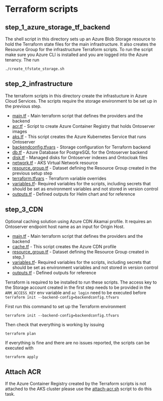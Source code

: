 # Terraform scripts

## step_1_azure_storage_tf_backend
The shell script in this directory sets up an Azure Blob Storage resource to hold the Terraform state files for the main infrastructure.
It also creates the Resource Group for the infrastructure Terraform scripts. To run the script make sure you Azure CLI is installed and you are logged into the Azure tenancy. The run
```
./create_tfstate_storage.sh
```

## step_2_infrastructure
The terraform scripts in this directory create the infrastucture in Azure Cloud Services. The scripts require the storage environment to be set up in the previous step.
- [main.tf](step_2_infrastructure/main.tf) - Main terraform script that defines the providers and the backend
- [acr.tf](step_2_infrastructure/acr.tf) - Script to create Azure Container Registry that holds Ontoserver images
- [aks.tf](step_2_infrastructure/aks.tf) - This script creates the Azure Kubernetes Service that runs Ontoserver
- [backendconfig.tfvars](step_2_infrastructure/backendconfig.tfvars) - Storage configuration for Terraform backend
- [db.tf](step_2_infrastructure/db.tf) - Azure Database for PostgreSQL for the Ontoserver backend
- [disk.tf](step_2_infrastructure/disk.tf) - Managed disks for Ontoserver indexes and Ontocloak files
- [network.tf](step_2_infrastructure/network.tf) - AKS Virtual Network resource
- [resource_group.tf](step_2_infrastructure/resource_group.tf) - Dataset defining the Resource Group created in the previous setup step
- [terraform.tfvars](step_2_infrastructure/terraform.tfvars) - Terraform variable overrides
- [variables.tf](step_2_infrastructure/variables.tf)- Required variables for the scripts, including secrets that should be set as environment variables and not stored in version control
- [outputs.tf](step_2_infrastructure/outputs.tf) - Defined outputs for Helm chart and for reference

## step_3_CDN
Optional caching solution using Azure CDN Akamai profile. It requires an Ontoserver endpoint host name as an input for Origin Host.
- [main.tf](step_2_infrastructure/main.tf) - Main terraform script that defines the providers and the backend
- [cache.tf](step_3_CDN/cache.tf) - This script creates the Azure CDN profile
- [resource_group.tf](step_3_CDN/resource_group.tf) - Dataset defining the Resource Group created in step_1
- [variables.tf](step_3_CDN/variables.tf)- Required variables for the scripts, including secrets that should be set as environment variables and not stored in version control
- [outputs.tf](step_3_CDN/outputs.tf) - Defined outputs for reference


Terraform is required to be installed to run these scripts. 
The access key to the Storage account created in the first step needs to be provided in the `ARM_ACCESS_KEY` env variable and `az login` need to be executed before `terraform init --backend-config=backendconfig.tfvars`


First run this command to set up the Terraform environment
```
terraform init --backend-config=backendconfig.tfvars
```
Then check that everything is working by issuing
```
terraform plan
```
If everything is fine and there are no issues reported, the scripts can be executed with
```
terraform apply
```

## Attach ACR
If the Azure Container Registry created by the Terraform scripts is not attached to the AKS cluster please use the [attach-acr.sh](attach-acr.sh) script to do this task.
